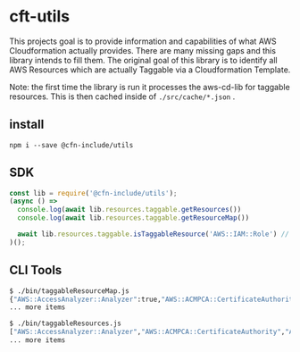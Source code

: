 # cft-utils

This projects goal is to provide information and capabilities of what AWS Cloudformation
actually provides. There are many missing gaps and this library intends to fill them. The
original goal of this library is to identify all AWS Resources which are actually Taggable via
a Cloudformation Template.

Note: the first time the library is run it processes the aws-cd-lib for taggable resources. This
is then cached inside of `./src/cache/*.json` .

## install

`npm i --save @cfn-include/utils`

## SDK

```js
const lib = require('@cfn-include/utils');
(async () => 
  console.log(await lib.resources.taggable.getResources())
  console.log(await lib.resources.taggable.getResourceMap())

  await lib.resources.taggable.isTaggableResource('AWS::IAM::Role') // true
)();
```

## CLI Tools

```bash
$ ./bin/taggableResourceMap.js
{"AWS::AccessAnalyzer::Analyzer":true,"AWS::ACMPCA::CertificateAuthority":true,"AWS::AmazonMQ::Broker":true,"AWS::AmazonMQ::Configuration":true,"AWS::Amplify::App":true,"AWS::Amplify::Branch":true,"AWS::AmplifyUIBuilder::Component":true,"AWS::AmplifyUIBuilder::Form":true,"AWS::AmplifyUIBuilder::Theme":true,"AWS::ApiGatewayV2::Api":true,"AWS::ApiGatewayV2::DomainName":true,"AWS::ApiGatewayV2::Stage":true,"AWS::ApiGatewayV2::VpcLink":true,"AWS::AppConfig::Extension":true,
... more items
```

```bash
$ ./bin/taggableResources.js
["AWS::AccessAnalyzer::Analyzer","AWS::ACMPCA::CertificateAuthority","AWS::AmazonMQ::Broker","AWS::AmazonMQ::Configuration","AWS::Amplify::App","AWS::Amplify::Branch","AWS::AmplifyUIBuilder::Component","AWS::AmplifyUIBuilder::Form","AWS::AmplifyUIBuilder::Theme",
... more items
```
